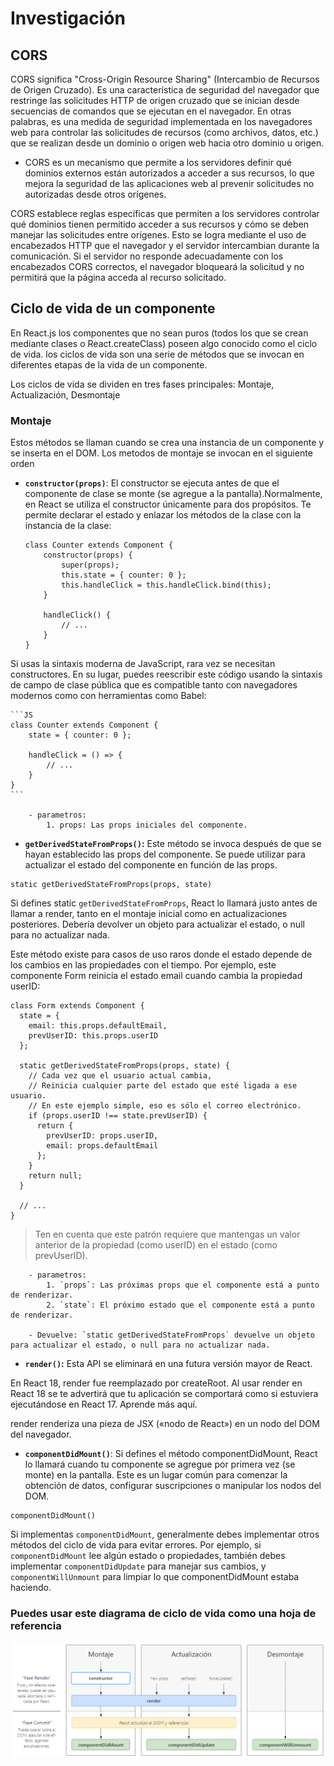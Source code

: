 # Investigación

## CORS

CORS significa "Cross-Origin Resource Sharing" (Intercambio de Recursos de Origen Cruzado).
Es una característica de seguridad del navegador que restringe las solicitudes HTTP de origen cruzado que se inician desde secuencias de comandos que se ejecutan en el navegador. En otras palabras, es una medida de seguridad implementada en los navegadores web para controlar las solicitudes de recursos (como archivos, datos, etc.) que se realizan desde un dominio o origen web hacia otro dominio u origen.

- CORS es un mecanismo que permite a los servidores definir qué dominios externos están autorizados a acceder a sus recursos, lo que mejora la seguridad de las aplicaciones web al prevenir solicitudes no autorizadas desde otros orígenes.

CORS establece reglas específicas que permiten a los servidores controlar qué dominios tienen permitido acceder a sus recursos y cómo se deben manejar las solicitudes entre orígenes. Esto se logra mediante el uso de encabezados HTTP que el navegador y el servidor intercambian durante la comunicación. Si el servidor no responde adecuadamente con los encabezados CORS correctos, el navegador bloqueará la solicitud y no permitirá que la página acceda al recurso solicitado.

## Ciclo de vida de un componente

En React.js los componentes que no sean puros (todos los que se crean mediante clases o React.createClass) poseen algo conocido como el ciclo de vida. los ciclos de vida son una serie de métodos que se invocan en diferentes etapas de la vida de un componente.

Los ciclos de vida se dividen en tres fases principales: Montaje, Actualización, Desmontaje

### Montaje

Estos métodos se llaman cuando se crea una instancia de un componente y se inserta en el DOM. Los metodos de montaje se invocan en el siguiente orden

- **`constructor(props)`**: El constructor se ejecuta antes de que el componente de clase se monte (se agregue a la pantalla).Normalmente, en React se utiliza el constructor únicamente para dos propósitos. Te permite declarar el estado y enlazar los métodos de la clase con la instancia de la clase:

    ```JS
    class Counter extends Component {
        constructor(props) {
            super(props);
            this.state = { counter: 0 };
            this.handleClick = this.handleClick.bind(this);
        }

        handleClick() {
            // ...
        }
    }
    ```

Si usas la sintaxis moderna de JavaScript, rara vez se necesitan constructores. En su lugar, puedes reescribir este código usando la 
sintaxis de campo de clase pública que es compatible tanto con navegadores modernos como con herramientas como Babel:

    ```JS
    class Counter extends Component {
        state = { counter: 0 };

        handleClick = () => {
            // ...
        }
    }
    ```

        - parametros: 
            1. props: Las props iniciales del componente.

- **`getDerivedStateFromProps()`:** Este método se invoca después de que se hayan establecido las props del componente. Se puede utilizar para actualizar el estado del componente en función de las props.

```JS
static getDerivedStateFromProps(props, state)
```

Si defines static `getDerivedStateFromProps`, React lo llamará justo antes de llamar a render, tanto en el montaje inicial como en actualizaciones posteriores. Debería devolver un objeto para actualizar el estado, o null para no actualizar nada.

Este método existe para casos de uso raros donde el estado depende de los cambios en las propiedades con el tiempo. Por ejemplo, este componente Form reinicia el estado email cuando cambia la propiedad userID:

```JS
class Form extends Component {
  state = {
    email: this.props.defaultEmail,
    prevUserID: this.props.userID
  };

  static getDerivedStateFromProps(props, state) {
    // Cada vez que el usuario actual cambia,
    // Reinicia cualquier parte del estado que esté ligada a ese usuario.
    // En este ejemplo simple, eso es sólo el correo electrónico.
    if (props.userID !== state.prevUserID) {
      return {
        prevUserID: props.userID,
        email: props.defaultEmail
      };
    }
    return null;
  }

  // ...
}
```

> Ten en cuenta que este patrón requiere que mantengas un valor anterior de la propiedad (como userID) en el estado (como prevUserID).

        - parametros: 
            1. `props`: Las próximas props que el componente está a punto de renderizar.
            2. `state`: El próximo estado que el componente está a punto de renderizar.
        
        - Devuelve: `static getDerivedStateFromProps` devuelve un objeto para actualizar el estado, o null para no actualizar nada.

- **`render()`:** Esta API se eliminará en una futura versión mayor de React.

En React 18, render fue reemplazado por createRoot. Al usar render en React 18 se te advertirá que tu aplicación se comportará como si estuviera ejecutándose en React 17. Aprende más aquí.

render renderiza una pieza de JSX («nodo de React») en un nodo del DOM del navegador.

- **`componentDidMount()`**: Si defines el método componentDidMount, React lo llamará cuando tu componente se agregue por primera vez (se monte) en la pantalla. Este es un lugar común para comenzar la obtención de datos, configurar suscripciones o manipular los nodos del DOM.

```JS
componentDidMount()
```

Si implementas `componentDidMount`, generalmente debes implementar otros métodos del ciclo de vida para evitar errores. Por ejemplo, si `componentDidMount` lee algún estado o propiedades, también debes implementar `componentDidUpdate` para manejar sus cambios, y `componentWillUnmount` para limpiar lo que componentDidMount estaba haciendo.


### Puedes usar este diagrama de ciclo de vida como una hoja de referencia

[![Diagrama_ciclos_de_vida](assets\ciclos_diagram.png)](assets\ciclos_diagram.png)